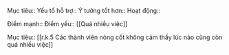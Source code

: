 

Mục tiêu:: 
Yếu tố hỗ trợ:: 
Ý tưởng tốt hơn:: 
Hoạt động:: 

Điểm mạnh::
Điểm yếu:: [[Quá nhiều việc]]

Mục tiêu:: [[r.k.5 Các thành viên nòng cốt không cảm thấy lúc nào cũng còn quá nhiều việc]]
